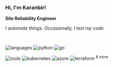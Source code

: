 ### Hi, I'm Karanbir! 

**Site Reliability Engineer**

_I automate things. Occasionally, I test my code._

<br/>

![languages](https://img.shields.io/static/v1?label=&message=languages:&color=white&style=flat-square)
![python](https://img.shields.io/static/v1?logo=python&label=&message=python&color=white&logoColor=black&style=flat-square)
![go](https://img.shields.io/static/v1?logo=go&label=&message=golang&color=white&logoColor=black&style=flat-square)


![tools](https://img.shields.io/static/v1?label=&message=tools:&color=white&style=flat-square)
![kubernetes](https://img.shields.io/static/v1?logo=kubernetes&label=&message=kubernetes&color=white&logoColor=black&style=flat-square)
![azure](https://img.shields.io/badge/Microsoft%20Azure-232F7E?style=flat-square&logo=microsoft-azure&color=white)
![terraform](https://img.shields.io/badge/-Terraform-623ce4?style=flat-square&logo=terraform&logoColor=black&color=white) <sup>& more</sup>


